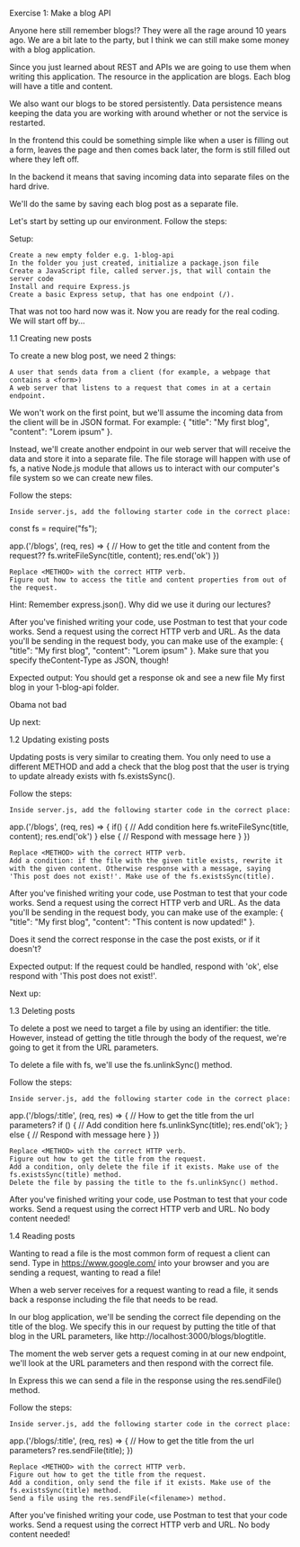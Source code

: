 Exercise 1: Make a blog API

Anyone here still remember blogs!? They were all the rage around 10 years ago. We are a bit late to the party, but I think we can still make some money with a blog application.

Since you just learned about REST and APIs we are going to use them when writing this application. The resource in the application are blogs. Each blog will have a title and content.

We also want our blogs to be stored persistently. Data persistence means keeping the data you are working with around whether or not the service is restarted.

In the frontend this could be something simple like when a user is filling out a form, leaves the page and then comes back later, the form is still filled out where they left off.

In the backend it means that saving incoming data into separate files on the hard drive.

We'll do the same by saving each blog post as a separate file.

Let's start by setting up our environment. Follow the steps:

Setup:

    Create a new empty folder e.g. 1-blog-api
    In the folder you just created, initialize a package.json file
    Create a JavaScript file, called server.js, that will contain the server code
    Install and require Express.js
    Create a basic Express setup, that has one endpoint (/).

That was not too hard now was it. Now you are ready for the real coding. We will start off by...

1.1 Creating new posts

To create a new blog post, we need 2 things:

    A user that sends data from a client (for example, a webpage that contains a <form>)
    A web server that listens to a request that comes in at a certain endpoint.

We won't work on the first point, but we'll assume the incoming data from the client will be in JSON format. For example: { "title": "My first blog", "content": "Lorem ipsum" }.

Instead, we'll create another endpoint in our web server that will receive the data and store it into a separate file. The file storage will happen with use of fs, a native Node.js module that allows us to interact with our computer's file system so we can create new files.

Follow the steps:

    Inside server.js, add the following starter code in the correct place:

const fs = require("fs");

app.<METHOD>('/blogs', (req, res) => {
    // How to get the title and content from the request??
    fs.writeFileSync(title, content);
    res.end('ok')
})

    Replace <METHOD> with the correct HTTP verb.
    Figure out how to access the title and content properties from out of the request.

Hint: Remember express.json(). Why did we use it during our lectures?

After you've finished writing your code, use Postman to test that your code works. Send a request using the correct HTTP verb and URL. As the data you'll be sending in the request body, you can make use of the example: { "title": "My first blog", "content": "Lorem ipsum" }. Make sure that you specify theContent-Type as JSON, though!

Expected output: You should get a response ok and see a new file My first blog in your 1-blog-api folder.

Obama not bad

Up next:

1.2 Updating existing posts

Updating posts is very similar to creating them. You only need to use a different METHOD and add a check that the blog post that the user is trying to update already exists with fs.existsSync().

Follow the steps:

    Inside server.js, add the following starter code in the correct place:

app.<METHOD>('/blogs', (req, res) => {
    if() { // Add condition here
      fs.writeFileSync(title, content);
      res.end('ok')
    } else {
      // Respond with message here
    }
})

    Replace <METHOD> with the correct HTTP verb.
    Add a condition: if the file with the given title exists, rewrite it with the given content. Otherwise response with a message, saying 'This post does not exist!'. Make use of the fs.existsSync(title).

After you've finished writing your code, use Postman to test that your code works. Send a request using the correct HTTP verb and URL. As the data you'll be sending in the request body, you can make use of the example: { "title": "My first blog", "content": "This content is now updated!" }.

Does it send the correct response in the case the post exists, or if it doesn't?

Expected output: If the request could be handled, respond with 'ok', else respond with 'This post does not exist!'.

Next up:

1.3 Deleting posts

To delete a post we need to target a file by using an identifier: the title. However, instead of getting the title through the body of the request, we're going to get it from the URL parameters.

To delete a file with fs, we'll use the fs.unlinkSync(<filename>) method.

Follow the steps:

    Inside server.js, add the following starter code in the correct place:

app.<METHOD>('/blogs/:title', (req, res) => {
    // How to get the title from the url parameters?
    if () { // Add condition here
    fs.unlinkSync(title);
    res.end('ok');
    } else {
      // Respond with message here
    }
})

    Replace <METHOD> with the correct HTTP verb.
    Figure out how to get the title from the request.
    Add a condition, only delete the file if it exists. Make use of the fs.existsSync(title) method.
    Delete the file by passing the title to the fs.unlinkSync() method.

After you've finished writing your code, use Postman to test that your code works. Send a request using the correct HTTP verb and URL. No body content needed!

1.4 Reading posts

Wanting to read a file is the most common form of request a client can send. Type in https://www.google.com/ into your browser and you are sending a request, wanting to read a file!

When a web server receives for a request wanting to read a file, it sends back a response including the file that needs to be read.

In our blog application, we'll be sending the correct file depending on the title of the blog. We specify this in our request by putting the title of that blog in the URL parameters, like http://localhost:3000/blogs/blogtitle.

The moment the web server gets a request coming in at our new endpoint, we'll look at the URL parameters and then respond with the correct file.

In Express this we can send a file in the response using the res.sendFile(<filename>) method.

Follow the steps:

    Inside server.js, add the following starter code in the correct place:

app.<METHOD>('/blogs/:title', (req, res) => {
    // How to get the title from the url parameters?
    res.sendFile(title);
})

    Replace <METHOD> with the correct HTTP verb.
    Figure out how to get the title from the request.
    Add a condition, only send the file if it exists. Make use of the fs.existsSync(title) method.
    Send a file using the res.sendFile(<filename>) method.

After you've finished writing your code, use Postman to test that your code works. Send a request using the correct HTTP verb and URL. No body content needed!